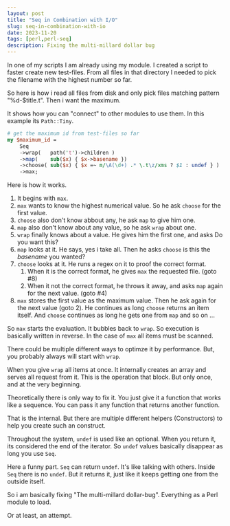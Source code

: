 ```yaml
---
layout: post
title: "Seq in Combination with I/O"
slug: seq-in-combination-with-io
date: 2023-11-20
tags: [perl,perl-seq]
description: Fixing the multi-millard dollar bug
---
```


In one of my scripts I am already using my module. I created a script
to faster create new test-files. From all files in that directory
I needed to pick the filename with the highest number so far.

So here is how i read all files from disk and only pick files matching pattern
"%d-$title.t". Then i want the maximum.

It shows how you can "connect" to other modules to use them. In this example
its `Path::Tiny`.

```perl
# get the maximum id from test-files so far
my $maximum_id =
    Seq
    ->wrap(   path('t')->children )
    ->map(    sub($x) { $x->basename })
    ->choose( sub($x) { $x =~ m/\A(\d+) .* \.t\z/xms ? $1 : undef } )
    ->max;
```

Here is how it works.

1. It begins with `max`.
2. `max` wants to know the highest numerical value. So he ask `choose` for the first value.
3. `choose` also don't know abbout any, he ask `map` to give him one.
4. `map` also don't know about any value, so he ask `wrap` about one.
5. `wrap` finally knows about a value. He gives him the first one, and asks Do you want this?
6. `map` looks at it. He says, yes i take all. Then he asks `choose` is this the *basename* you wanted?
7. `choose` looks at it. He runs a regex on it to proof the correct format.
    1. When it is the correct format, he gives `max` the requested file. (goto #8)
    2. When it not the correct format, he throws it away, and asks `map` again for the next value. (goto #4)
8. `max` stores the first value as the maximum value. Then he ask again for the next value (goto 2).
    He continues as long `choose` returns an item itself. And `choose` continues as long he gets
    one from `map` and so on ...

So `max` starts the evaluation. It bubbles back to `wrap`. So execution is basically
written in reverse. In the case of `max` all items must be scanned.

There could be multiple different ways to optimze it by performance. But, you
probably always will start with `wrap`.

When you give `wrap` all items at once. It internally creates an array and serves
all request from it. This is the operation that block. But only once, and at the
very beginning.

Theoretically there is only way to fix it. You just give it a function
that works like a sequence. You can pass it any function that returns another
function.

That is the internal. But there are multiple different helpers (Constructors)
to help you create such an construct.

Throughout the system, `undef` is used like an optional. When you return it,
its considered the end of the iterator. So `undef` values basically disappear
as long you use `Seq`.

Here a funny part. `Seq` can return `undef`. It's like talking with others.
Inside `Seq` there is no `undef`. But it returns it, just like it keeps getting one
from the outside itself.

So i am basically fixing "The multi-millard dollar-bug". Everything as a Perl
module to load.

Or at least, an attempt.